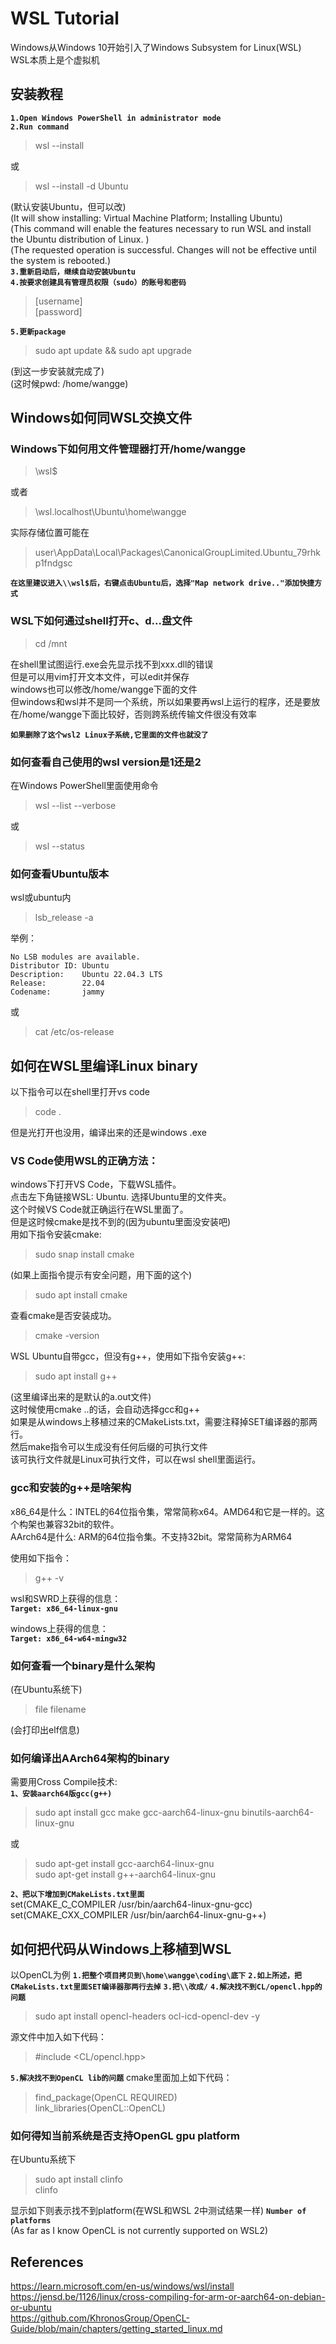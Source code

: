 # WSL Tutorial
Windows从Windows 10开始引入了Windows Subsystem for Linux(WSL)  
WSL本质上是个虚拟机  

## 安装教程
**`1.Open Windows PowerShell in administrator mode`**  
**`2.Run command`**  
> wsl --install  

或  
> wsl --install -d Ubuntu  

(默认安装Ubuntu，但可以改)  
(It will show installing: Virtual Machine Platform; Installing Ubuntu)  
(This command will enable the features necessary to run WSL and install the Ubuntu distribution of Linux. )  
(The requested operation is successful. Changes will not be effective until the system is rebooted.)  
**`3.重新启动后，继续自动安装Ubuntu`**  
**`4.按要求创建具有管理员权限（sudo）的账号和密码`**  
> [username]  
> [password]  

**`5.更新package`**  
> sudo apt update && sudo apt upgrade  

(到这一步安装就完成了)  
(这时候pwd: /home/wangge)  

## Windows如何同WSL交换文件
### Windows下如何用文件管理器打开/home/wangge
> \\wsl$

或者
> \\wsl.localhost\Ubuntu\home\wangge

实际存储位置可能在
> user\AppData\Local\Packages\CanonicalGroupLimited.Ubuntu_79rhkp1fndgsc

**`在这里建议进入\\wsl$后，右键点击Ubuntu后，选择"Map network drive.."添加快捷方式`**  

### WSL下如何通过shell打开c、d...盘文件
> cd /mnt

在shell里试图运行.exe会先显示找不到xxx.dll的错误  
但是可以用vim打开文本文件，可以edit并保存  
windows也可以修改/home/wangge下面的文件  
但windows和wsl并不是同一个系统，所以如果要再wsl上运行的程序，还是要放在/home/wangge下面比较好，否则跨系统传输文件很没有效率  

**`如果删除了这个wsl2 Linux子系统,它里面的文件也就没了`**   

### 如何查看自己使用的wsl version是1还是2
在Windows PowerShell里面使用命令  
> wsl --list --verbose  

或  
> wsl --status  

### 如何查看Ubuntu版本
wsl或ubuntu内  
> lsb_release -a

举例：
```
No LSB modules are available.
Distributor ID: Ubuntu
Description:    Ubuntu 22.04.3 LTS
Release:        22.04
Codename:       jammy
```
或
> cat /etc/os-release


## 如何在WSL里编译Linux binary
以下指令可以在shell里打开vs code  
> code .  

但是光打开也没用，编译出来的还是windows .exe  

### VS Code使用WSL的正确方法：  
windows下打开VS Code，下载WSL插件。  
点击左下角链接WSL: Ubuntu. 选择Ubuntu里的文件夹。  
这个时候VS Code就正确运行在WSL里面了。  
但是这时候cmake是找不到的(因为ubuntu里面没安装吧)  
用如下指令安装cmake:  
> sudo snap install cmake 

(如果上面指令提示有安全问题，用下面的这个)
> sudo apt  install cmake  
 
查看cmake是否安装成功。
> cmake -version 

WSL Ubuntu自带gcc，但没有g++，使用如下指令安装g++:  
> sudo apt install g++

(这里编译出来的是默认的a.out文件)  
这时候使用cmake ..的话，会自动选择gcc和g++  
如果是从windows上移植过来的CMakeLists.txt，需要注释掉SET编译器的那两行。  
然后make指令可以生成没有任何后缀的可执行文件  
该可执行文件就是Linux可执行文件，可以在wsl shell里面运行。  

### gcc和安装的g++是啥架构
x86_64是什么：INTEL的64位指令集，常常简称x64。AMD64和它是一样的。这个构架也兼容32bit的软件。  
AArch64是什么: ARM的64位指令集。不支持32bit。常常简称为ARM64 

使用如下指令：  
> g++ -v

wsl和SWRD上获得的信息：  
**`Target: x86_64-linux-gnu`**  

windows上获得的信息：  
**`Target: x86_64-w64-mingw32`**  

### 如何查看一个binary是什么架构
(在Ubuntu系统下)  
> file filename

(会打印出elf信息)  

### 如何编译出AArch64架构的binary
需要用Cross Compile技术:  
**`1、安装aarch64版gcc(g++)`**  
> sudo apt install gcc make gcc-aarch64-linux-gnu binutils-aarch64-linux-gnu

或
> sudo apt-get install gcc-aarch64-linux-gnu  
> sudo apt-get install g++-aarch64-linux-gnu  

**`2、把以下增加到CMakeLists.txt里面`**  
set(CMAKE_C_COMPILER /usr/bin/aarch64-linux-gnu-gcc)  
set(CMAKE_CXX_COMPILER /usr/bin/aarch64-linux-gnu-g++)  

## 如何把代码从Windows上移植到WSL
以OpenCL为例
**`1.把整个项目拷贝到\home\wangge\coding\底下`**
**`2.如上所述，把CMakeLists.txt里面SET编译器那两行去掉`**
**`3.把\\改成/`**
**`4.解决找不到CL/opencl.hpp的问题`**
> sudo apt install opencl-headers ocl-icd-opencl-dev -y

源文件中加入如下代码：  
> #include <CL/opencl.hpp>

**`5.解决找不到OpenCL lib的问题`**
cmake里面加上如下代码：  
> find_package(OpenCL REQUIRED)  
> link_libraries(OpenCL::OpenCL)  

### 如何得知当前系统是否支持OpenGL gpu platform
在Ubuntu系统下
> sudo apt install clinfo  
> clinfo  

显示如下则表示找不到platform(在WSL和WSL 2中测试结果一样)
**`Number of platforms`**      
(As far as I know OpenCL is not currently supported on WSL2)  

## References
https://learn.microsoft.com/en-us/windows/wsl/install  
https://jensd.be/1126/linux/cross-compiling-for-arm-or-aarch64-on-debian-or-ubuntu  
https://github.com/KhronosGroup/OpenCL-Guide/blob/main/chapters/getting_started_linux.md







